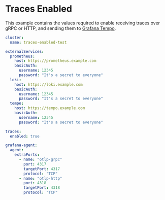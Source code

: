 # Traces Enabled

This example contains the values required to enable receiving traces over gRPC or HTTP, and sending them to [Grafana Tempo](https://grafana.com/oss/tempo/).

```yaml
cluster:
  name: traces-enabled-test

externalServices:
  prometheus:
    host: https://prometheus.example.com
    basicAuth:
      username: 12345
      password: "It's a secret to everyone"
  loki:
    host: https://loki.example.com
    basicAuth:
      username: 12345
      password: "It's a secret to everyone"
  tempo:
    host: https://tempo.example.com
    basicAuth:
      username: 12345
      password: "It's a secret to everyone"

traces:
  enabled: true

grafana-agent:
  agent:
    extraPorts:
      - name: "otlp-grpc"
        port: 4317
        targetPort: 4317
        protocol: "TCP"
      - name: "otlp-http"
        port: 4318
        targetPort: 4318
        protocol: "TCP"
```
